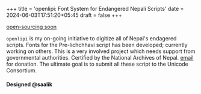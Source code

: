+++
title = 'openlipi: Font System for Endangered Nepali Scripts'
date = 2024-06-03T17:51:20+05:45
draft = false
+++

[open-sourcing soon](https://saalik.tech)

`openlipi` is my on-going initiative to digitize all of Nepal's endagered scripts. Fonts for the Pre-lichchhavi script has been developed; currently working on others. This is a very involved project which needs support from governmental authorities. Certified by the National Archives of Nepal. [email](mailto:sarad@saalik.tech) for donation. The ultimate goal is to submit all these script to the Unicode Consortium.

#### Designed @saalik
